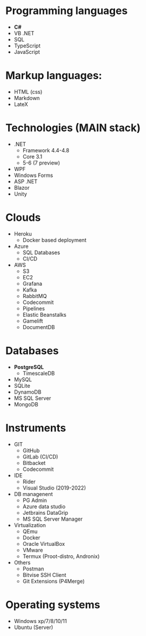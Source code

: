# Programming languages
-  **C#**
-  VB .NET
-  SQL
-  TypeScript
-  JavaScript

# Markup languages:
- HTML (css)
- Markdown
- LateX

# Technologies (MAIN stack)
- .NET
    - Framework 4.4-4.8
    - Core 3.1
    - 5-6 (7 preview)
- WPF
- Windows Forms
- ASP .NET
- Blazor
- Unity

# Clouds
- Heroku
    - Docker based deployment
- Azure
    - SQL Databases
    - CI/CD
- AWS
    - S3
    - EC2
    - Grafana
    - Kafka
    - RabbitMQ
    - Codecommit
    - Pipelines
    - Elastic Beanstalks
    - Gamelift
    - DocumentDB

# Databases
- **PostgreSQL**
    - TimescaleDB
- MySQL
- SQLite
- DynamoDB
- MS SQL Server
- MongoDB

# Instruments
- GIT
    - GitHub
    - GitLab (CI/CD)
    - Bitbacket
    - Codecommit
- IDE
    - Rider
    - Visual Studio (2019-2022)
- DB managenent
    - PG Admin
    - Azure data studio
    - Jetbrains DataGrip
    - MS SQL Server Manager
- Virtualization
    - QEmu
    - Docker
    - Oracle VirtualBox
    - VMware
    - Termux (Proot-distro, Andronix) 
- Others
    - Postman
    - Bitvise SSH Client
    - Git Extensions (P4Merge)

# Operating systems
- Windows xp/7/8/10/11
- Ubuntu (Server)
